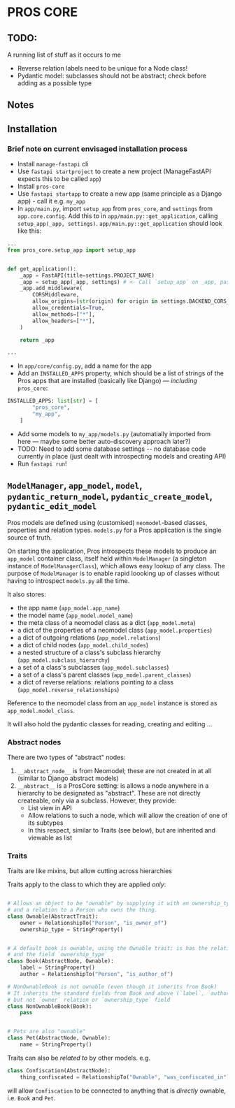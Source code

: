 # PROS CORE

## TODO:

A running list of stuff as it occurs to me

- Reverse relation labels need to be unique for a Node class!
- Pydantic model: subclasses should not be abstract; check before adding as a possible type


## Notes

## Installation

### Brief note on current envisaged installation process

- Install `manage-fastapi` cli
- Use `fastapi startproject` to create a new project (ManageFastAPI expects this to be called `app`)
- Install `pros-core`
- Use `fastapi startapp` to create a new app (same principle as a Django app) - call it e.g. `my_app`
- In `app/main.py`, import `setup_app` from `pros_core`, and `settings` from `app.core.config`. Add this to in `app/main.py::get_application`, calling `setup_app(_app, settings)`. `app/main.py::get_application` should look like this:

```python
...
from pros_core.setup_app import setup_app


def get_application():
    _app = FastAPI(title=settings.PROJECT_NAME)
    _app = setup_app(_app, settings) # <- Call `setup_app` on _app, passing in settings
    _app.add_middleware(
        CORSMiddleware,
        allow_origins=[str(origin) for origin in settings.BACKEND_CORS_ORIGINS],
        allow_credentials=True,
        allow_methods=["*"],
        allow_headers=["*"],
    )

    return _app

...
```

- In `app/core/config.py`, add a name for the app
- Add an `INSTALLED_APPS` property, which should be a list of strings of the Pros apps that are installed (basically like Django) — _including_ `pros_core`:

```python
INSTALLED_APPS: list[str] = [
        "pros_core",
        "my_app",
    ]
```

- Add some models to `my_app/models.py` (automatially imported from here — maybe some better auto-discovery approach later?)
- TODO: Need to add some database settings -- no database code currently in place (just dealt with introspecting models and creating API)
- Run `fastapi run`!



## `ModelManager`, `app_model`, `model`, `pydantic_return_model`, `pydantic_create_model`, `pydantic_edit_model`

Pros models are defined using (customised) `neomodel`-based classes, properties and relation types. `models.py` for a Pros application is the single source of truth.

On starting the application, Pros introspects these models to produce an `app_model` container class, itself held within `ModelManager` (a singleton instance of `ModelManagerClass`), which allows easy lookup of any class. The purpose of `ModelManager` is to enable rapid loooking up of classes without having to introspect `models.py` all the time.

It also stores:
- the app name (`app_model.app_name`)
- the model name (`app_model.model_name`)
- the meta class of a neomodel class as a dict (`app_model.meta`)
- a dict of the properties of a neomodel class (`app_model.properties`)
- a dict of outgoing relations (`app_model.relations`)
- a dict of child nodes (`app_model.child_nodes`)
- a nested structure of a class's subclass hierarchy (`app_model.subclass_hierarchy`)
- a set of a class's subclasses (`app_model.subclasses`)
- a set of a class's parent classes (`app_model.parent_classes`)
- a dict of reverse relations: relations pointing _to_ a class (`app_model.reverse_relationships`)

Reference to the neomodel class from an `app_model` instance is stored as `app_model.model_class`.

It will also hold the pydantic classes for reading, creating and editing ...

### Abstract nodes

There are two types of "abstract" nodes:

1. `__abstract_node__` is from Neomodel; these are not created in at all (similar to Django abstract models)
2. `__abstract__` is a ProsCore setting: is allows a node anywhere in a hierarchy to be designated as "abstract". These are not directly createable, only via a subclass. However, they provide:
    - List view in API
    - Allow relations to such a node, which will allow the creation of one of its subtypes
    - In this respect, similar to Traits (see below), but are inherited and viewable as list

### Traits
Traits are like mixins, but allow cutting across hierarchies

Traits apply to the class to which they are applied *only*:

```python

# Allows an object to be "ownable" by supplying it with an ownership_type property
# and a relation to a Person who owns the thing.
class Ownable(AbstractTrait):
    owner = RelationshipTo("Person", "is_owner_of")
    ownership_type = StringProperty()


# A default book is ownable, using the Ownable trait; is has the relationship to `owner`
# and the field `ownership_type`
class Book(AbstractNode, Ownable):
    label = StringProperty()
    author = RelationshipTo("Person", "is_author_of")

# NonOwnableBook is not ownable (even though it inherits from Book)
# It inherits the standard fields from Book and above (`label`, `author`, etc.)
# but not `owner` relation or `ownership_type` field
class NonOwnableBook(Book):
    pass


# Pets are also "ownable"
class Pet(AbstractNode, Ownable):
    name = StringProperty()

```

Traits can also be *related to* by other models. e.g. 

```python
class Confiscation(AbstractNode):
    thing_confiscated = RelationshipTo("Ownable", "was_confiscated_in")
```

will allow `Confiscation` to be connected to anything that is *directly* ownable, i.e. `Book` and `Pet`.


